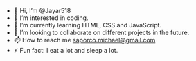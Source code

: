 - 👋 Hi, I’m @Jayar518
- 👀 I’m interested in coding.
- 🌱 I’m currently learning HTML, CSS and JavaScript.
- 💞️ I’m looking to collaborate on different projects in the future.
- 📫 How to reach me saporco.michael@gmail.com
- ⚡ Fun fact: I eat a lot and sleep a lot.

<!---
Jayar518/Jayar518 is a ✨ special ✨ repository because its `README.md` (this file) appears on your GitHub profile.
You can click the Preview link to take a look at your changes.
--->
